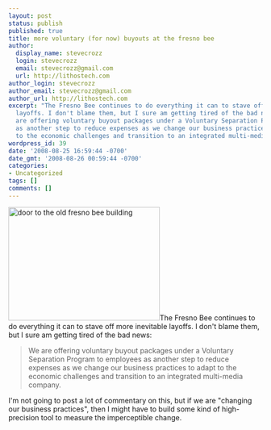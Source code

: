 ```yaml
---
layout: post
status: publish
published: true
title: more voluntary (for now) buyouts at the fresno bee
author:
  display_name: stevecrozz
  login: stevecrozz
  email: stevecrozz@gmail.com
  url: http://lithostech.com
author_login: stevecrozz
author_email: stevecrozz@gmail.com
author_url: http://lithostech.com
excerpt: "The Fresno Bee continues to do everything it can to stave off more inevitable
  layoffs. I don't blame them, but I sure am getting tired of the bad news:\r\n\r\n<cite>We
  are offering voluntary buyout packages under a Voluntary Separation Program to employees
  as another step to reduce expenses as we change our business practices to adapt
  to the economic challenges and transition to an integrated multi-media company.</cite>\r\n\r\n"
wordpress_id: 39
date: '2008-08-25 16:59:44 -0700'
date_gmt: '2008-08-26 00:59:44 -0700'
categories:
- Uncategorized
tags: []
comments: []
---
```

<a href="http://lithostech.com/wp-content/uploads/2009/03/fb-door.jpg"><img src="http://lithostech.com/wp-content/uploads/2009/03/fb-door-300x225.jpg" alt="door to the old fresno bee building" title="fb-door" width="300" height="225" class="aligncenter size-medium wp-image-203" /></a>The Fresno Bee continues to do everything it can to stave off more inevitable layoffs. I don't blame them, but I sure am getting tired of the bad news:
<blockquote>We are offering voluntary buyout packages under a Voluntary Separation Program to employees as another step to reduce expenses as we change our business practices to adapt to the economic challenges and transition to an integrated multi-media company.</blockquote>
I'm not going to post a lot of commentary on this, but if we are "changing our business practices", then I might have to build some kind of high-precision tool to measure the imperceptible change.
